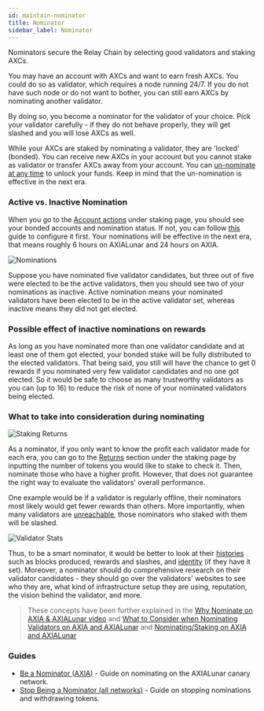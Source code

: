 ```yaml
---
id: maintain-nominator
title: Nominator
sidebar_label: Nominator
---
```


Nominators secure the Relay Chain by selecting good validators and staking AXCs.

You may have an account with AXCs and want to earn fresh AXCs. You could do so as validator, which requires a node running 24/7. If you do not have such node or do not want to bother, you can still earn AXCs by nominating another validator.

By doing so, you become a nominator for the validator of your choice. Pick your validator carefully - if they do not behave properly, they will get slashed and you will lose AXCs as well.

While your AXCs are staked by nominating a validator, they are 'locked' (bonded). You can receive new AXCs in your account but you cannot stake as validator or transfer AXCs away from your account. You can [un-nominate at any time](maintain-guides-how-to-unbond) to unlock your funds. Keep in mind that the un-nomination is effective in the next era.

### Active vs. Inactive Nomination

When you go to the [Account actions](https://AXIA.js.org/apps/#/staking/actions) under staking page, you should see your bonded accounts and nomination status. If not, you can follow [this](maintain-guides-how-to-nominate-axialunar) guide to configure it first. Your nominations will be effective in the next era, that means roughly 6 hours on AXIALunar and 24 hours on AXIA.

![Nominations](/img/staking/AXIAjs-staking-account-actions.jpg)

Suppose you have nominated five validator candidates, but three out of five were elected to be the active validators, then you should see two of your nominations as inactive. Active nomination means your nominated validators have been elected to be in the active validator set, whereas inactive means they did not get elected.

### Possible effect of inactive nominations on rewards

As long as you have nominated more than one validator candidate and at least one of them got elected, your bonded stake will be fully distributed to the elected validators. That being said, you still will have the chance to get 0 rewards if you nominated very few validator candidates and no one got elected. So it would be safe to choose as many trustworthy validators as you can (up to 16) to reduce the risk of none of your nominated validators being elected.

### What to take into consideration during nominating

![Staking Returns](/img/staking/AXIAjs-staking-returns.jpg)

As a nominator, if you only want to know the profit each validator made for each era, you can go to the [Returns](https://AXIA.js.org/apps/#/staking/returns) section under the staking page by inputting the number of tokens you would like to stake to check it. Then, nominate those who have a higher profit. However, that does not guarantee the right way to evaluate the validators' overall performance.

One example would be if a validator is regularly offline, their nominators most likely would get fewer rewards than others. More importantly, when many validators are [unreachable](learn-staking#unresponsiveness), those nominators who staked with them will be slashed.

![Validator Stats](/img/staking/AXIAjs-staking-validator-stats.jpg)

Thus, to be a smart nominator, it would be better to look at their [histories](https://AXIA.js.org/apps/#/staking/query/CmD9vaMYoiKe7HiFnfkftwvhKbxN9bhyjcDrfFRGbifJEG8) such as blocks produced, rewards and slashes, and [identity](learn-identity) (if they have it set). Moreover, a nominator should do comprehensive research on their validator candidates - they should go over the validators' websites to see who they are, what kind of infrastructure setup they are using, reputation, the vision behind the validator, and more.

> These concepts have been further explained in the [Why Nominate on AXIA & AXIALunar video](https://www.youtube.com/watch?v=weG_uzdSs1E&list=PLOyWqupZ-WGuAuS00rK-pebTMAOxW41W8&index=4) and [What to Consider when Nominating Validators on AXIA and AXIALunar](https://www.youtube.com/watch?v=K-a4CgVchvU&list=PLOyWqupZ-WGuAuS00rK-pebTMAOxW41W8&index=9) and [Nominating/Staking on AXIA and AXIALunar](https://www.youtube.com/watch?v=NYs9oWAbzbE&list=PLOyWqupZ-WGuAuS00rK-pebTMAOxW41W8&index=14)

### Guides

- [Be a Nominator (AXIA)](maintain-guides-how-to-nominate-AXIA) - Guide on nominating on the AXIALunar canary network.
- [Stop Being a Nominator (all networks)](maintain-guides-how-to-unbond) - Guide on stopping nominations and withdrawing tokens.
